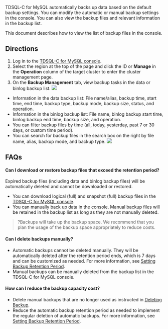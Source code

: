 
TDSQL-C for MySQL automatically backs up data based on the default backup settings. You can modify the automatic or manual backup settings in the console. You can also view the backup files and relevant information in the backup list.

This document describes how to view the list of backup files in the console.

## Directions
1. Log in to the [TDSQL-C for MySQL console](https://console.cloud.tencent.com/cynosdb).
2. Select the region at the top of the page and click the ID or **Manage** in the **Operation** column of the target cluster to enter the cluster management page.
3. On the **Backup Management** tab, view backup tasks in the data or binlog backup list.
![](https://qcloudimg.tencent-cloud.cn/raw/56ebf1af8b6614df60964cbbf62c3e05.png)
  - Information in the data backup list: File name/alias, backup time, start time, end time, backup type, backup mode, backup size, status, and operation.
  - Information in the binlog backup list: File name, binlog backup start time, binlog backup end time, backup size, and operation.
  - You can filter backup files by time (all, today, yesterday, past 7 or 30 days, or custom time period).
  - You can search for backup files in the search box on the right by file name, alias, backup mode, and backup type.
![](https://qcloudimg.tencent-cloud.cn/raw/e9de4591697baa5956ec53d643db16dd.png)

## FAQs
#### Can I download or restore backup files that exceed the retention period?
Expired backup files (including data and binlog backup files) will be automatically deleted and cannot be downloaded or restored.
- You can download logical (full) and snapshot (full) backup files in the [TDSQL-C for MySQL console](https://console.cloud.tencent.com/cynosdb).
- You can manually back up data in the console. Manual backup files will be retained in the backup list as long as they are not manually deleted.
>?Backups will take up the backup space. We recommend that you plan the usage of the backup space appropriately to reduce costs.

#### Can I delete backups manually?
- Automatic backups cannot be deleted manually. They will be automatically deleted after the retention period ends, which is 7 days and can be customized as needed. For more information, see [Setting Backup Retention Period](https://www.tencentcloud.com/document/product/1098/48396). 
- Manual backups can be manually deleted from the backup list in the TDSQL-C for MySQL console.

#### How can I reduce the backup capacity cost?
- Delete manual backups that are no longer used as instructed in [Deleting Backup](https://www.tencentcloud.com/document/product/1098/48394).
- Reduce the automatic backup retention period as needed to implement the regular deletion of automatic backups. For more information, see [Setting Backup Retention Period](https://www.tencentcloud.com/document/product/1098/48396).


